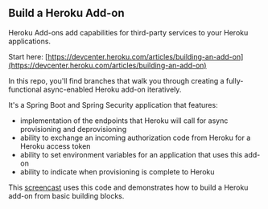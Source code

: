 ## Build a Heroku Add-on

Heroku Add-ons add capabilities for third-party services to your Heroku applications.

Start here: [https://devcenter.heroku.com/articles/building-an-add-on](https://devcenter.heroku.com/articles/building-an-add-on)

In this repo, you'll find branches that walk you through creating a fully-functional async-enabled Heroku add-on iteratively.

It's a Spring Boot and Spring Security application that features:

* implementation of the endpoints that Heroku will call for async provisioning and deprovisioning
* ability to exchange an incoming authorization code from Heroku for a Heroku access token
* ability to set environment variables for an application that uses this add-on
* ability to indicate when provisioning is complete to Heroku

This [screencast]() uses this code and demonstrates how to build a Heroku add-on from basic building blocks.